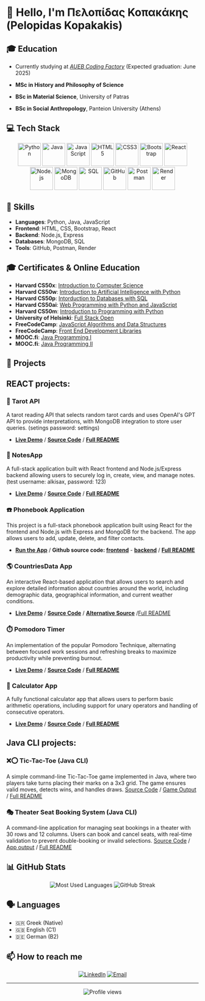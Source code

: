 # 👋 Hello, I'm Πελοπίδας Κοπακάκης (Pelopidas Kopakakis)

## 🎓 Education

- Currently studying at *[AUEB Coding Factory](https://codingfactory.aueb.gr)* (Expected graduation: June 2025)

- **MSc in History and Philosophy of Science**
- **BSc in Material Science**, University of Patras
- **BSc in Social Anthropology**, Panteion University (Athens)

## 💻 Tech Stack

<div align="center">
  <img src="https://media.giphy.com/media/v1.Y2lkPTc5MGI3NjExNzBjODQ0NzM1YTcxY2JkMjIxMzIwMjU4ODM5Y2M1MTg3ZWQyNDI5NyZlcD12MV9pbnRlcm5hbF9naWZzX2dpZklkJmN0PWc/LMt9638dO8dftAjtco/giphy.gif" width="60" height="60" alt="Python"/>
  <img src="https://upload.wikimedia.org/wikipedia/en/3/30/Java_programming_language_logo.svg" width="60" height="60" alt="Java"/>
  <img src="https://media.giphy.com/media/v1.Y2lkPTc5MGI3NjExOGNmMjIwM2Y2OGQzMjFmMjRjODEzMmRmYjc4MmQzYjVhMjJkNmY0ZSZlcD12MV9pbnRlcm5hbF9naWZzX2dpZklkJmN0PWc/ln7z2eWriiQAllfVcn/giphy.gif" width="60" height="60" alt="JavaScript"/>
 <img src="https://media.giphy.com/media/v1.Y2lkPTc5MGI3NjExMzNlZTYwNmQyMzFmNzFhM2QyNDFiMzY3MjlmOTFjOWVhMGI0YTk1MCZlcD12MV9pbnRlcm5hbF9naWZzX2dpZklkJmN0PWc/XAxylRMCdpbEWUAvr8/giphy.gif" width="60" height="60" alt="HTML5"/>
  <img src="https://media.giphy.com/media/v1.Y2lkPTc5MGI3NjExMzNkODgzNzVhMzk3NmNhMTZmZWZjZDU5NTM3YTRhM2M5YTdlMzM3MCZlcD12MV9pbnRlcm5hbF9naWZzX2dpZklkJmN0PWc/fsEaZldNC8A1PJ3mwp/giphy.gif" width="60" height="60" alt="CSS3"/>
  <img src="https://upload.wikimedia.org/wikipedia/commons/b/b2/Bootstrap_logo.svg" width="60" height="60" alt="Bootstrap"/>
  <img src="https://media.giphy.com/media/v1.Y2lkPTc5MGI3NjExOGQzYmQ2NWNiOWRkOGVmZWI5N2I0YzI4YWE2YjA5YmY2ZjVkMmI3MyZlcD12MV9pbnRlcm5hbF9naWZzX2dpZklkJmN0PWc/eNAsjO55tPbgaor7ma/giphy.gif" width="60" height="60" alt="React"/>
  <img src="https://media.giphy.com/media/v1.Y2lkPTc5MGI3NjExZTY3ZDMzYWYxMmFkYWI3YTA4YmY5ZmJmMjM5YTg4ZjYxNWRkNTk0MiZlcD12MV9pbnRlcm5hbF9naWZzX2dpZklkJmN0PWc/kdFc8fubgS31b8DsVu/giphy.gif" width="60" height="60" alt="Node.js"/>
  <img src="https://media.giphy.com/media/v1.Y2lkPTc5MGI3NjExMzRjMjVlNWI5NGRhNjJiMDY1ZDI5NTE2NjFkZjIzOTlmYzM2NmY3ZSZlcD12MV9pbnRlcm5hbF9naWZzX2dpZklkJmN0PWc/tAjb5pyCEBhEb8jWxC/giphy.gif" width="60" height="60" alt="MongoDB"/>
  <img src="https://media.giphy.com/media/v1.Y2lkPTc5MGI3NjExNGM3MzVjMzgzNTg3NjZkZmE1YzM0NjAyYTI4MmM1MGYyZmFlYjRkZSZlcD12MV9pbnRlcm5hbF9naWZzX2dpZklkJmN0PWc/EK5nB6wQKKN86j7GWx/giphy.gif" width="60" height="60" alt="SQL"/>
  <img src="https://media.giphy.com/media/v1.Y2lkPTc5MGI3NjExMzIzMDM2MWQ5OGIzZTMxOTdkMjMzYjA4MGZjMzAzNWE4ZDM2MTBhOCZlcD12MV9pbnRlcm5hbF9naWZzX2dpZklkJmN0PWc/KzJkzjggfGN5Py6nkT/giphy.gif" width="60" height="60" alt="GitHub"/>
  <img src="https://camo.githubusercontent.com/5c2595c2fcc9ef7ffa97d14f868547d945d5cee65045377c7c34611b5a67c139/68747470733a2f2f7777772e766563746f726c6f676f2e7a6f6e652f6c6f676f732f676574706f73746d616e2f676574706f73746d616e2d69636f6e2e737667" width="60" height="60" alt="Postman"/>
  <img src="https://camo.githubusercontent.com/25d25cd0312f9e81b653fbdd33d2b04c49f03dede7fe5c89d4aeabb9a83ec739/68747470733a2f2f63646e2e73616e6974792e696f2f696d616765732f3334656e74386c792f70726f64756374696f6e2f656333376133363630373034653166613262343234366339613031616233346531343531393461642d383234783832342e706e67" width="60" height="60" alt="Render"/>
</div>

## 🌟 Skills

- **Languages**: Python, Java, JavaScript
- **Frontend**: HTML, CSS, Bootstrap, React
- **Backend**: Node.js, Express
- **Databases**: MongoDB, SQL
- **Tools**: GitHub, Postman, Render

## 🎓 Certificates & Online Education

- **Harvard CS50x**: [Introduction to Computer Science](https://certificates.cs50.io/c9c0599f-9c09-493e-9c36-2e2c3788a3c0.pdf?size=letter)
- **Harvard CS50w**: [Introduction to Artificial Intelligence with Python](https://certificates.cs50.io/c9cbd557-df81-4eb2-8cab-7d388fc9db0e.pdf?size=letter)
- **Harvard CS50p**: [Intorduction to Databases with SQL](https://certificates.cs50.io/6f95b680-f7dd-4db6-ab23-799a255a835c.pdf?size=letter)
- **Harvard CS50ai**: [Web Programming with Python and JavaScript](https://certificates.cs50.io/30cbdbe8-6aa0-43e9-9d91-dcdb9d98f64e.pdf?size=letter)
- **Harvard CS50m**: [Introduction to Programming with Python](https://certificates.cs50.io/c3e227a7-65bd-4f56-b841-e436d49c256b.pdf?size=letter)
- **University of Helsinki**: [Full Stack Open](https://studies.cs.helsinki.fi/stats/api/certificate/fullstackopen/en/c21df55738a5d0001cd92281e32fd583)
- **FreeCodeCamp**: [JavaScript Algorithms and Data Structures](https://www.freecodecamp.org/certification/PelopidasKopakakis/javascript-algorithms-and-data-structures-v8)
- **FreeCodeCamp**: [Front End Development Libraries](https://www.freecodecamp.org/certification/PelopidasKopakakis/front-end-development-libraries)
- **MOOC.fi**: [Java Programming I](https://certificates.mooc.fi/validate/urcesi2e5qk)
- **MOOC.fi**: [Java Programming II](https://certificates.mooc.fi/validate/5mk7hj9qri)

## 🚀 Projects
## REACT projects:

### 🔮 Tarot API
A tarot reading API that selects random tarot cards and uses OpenAI's GPT API to provide interpretations, with MongoDB integration to store user queries. (setings password: settings)
- **[Live Demo](https://biasedtarot.onrender.com)** / **[Source Code](https://github.com/alkisax/biasedTarotReactViteNode)** / **[Full README](https://github.com/alkisax/biasedTarotReactViteNode/blob/main/README.md)**

### 📝 NotesApp
A full-stack application built with React frontend and Node.js/Express backend allowing users to securely log in, create, view, and manage notes. (test username: alkisax, password: 123)
- **[Live Demo](https://notesapp-ig29.onrender.com)** / **[Source Code](https://github.com/alkisax/notesApp)** / **[Full README](https://github.com/alkisax/notesApp/blob/main/README.MD)**

### ☎️ Phonebook Application
This project is a full-stack phonebook application built using React for the frontend and Node.js with Express and MongoDB for the backend. The app allows users to add, update, delete, and filter contacts.
- **[Run the App](https://finlandmoocfullstackpart3.onrender.com)** / **Github source code: [frontend](https://github.com/alkisax/FinlandMOOCFullStack/tree/master/part2/phonebook)** - **[backend](https://github.com/alkisax/FinlandMoocFullStackPart3)** / **[Full README](https://github.com/alkisax/FinlandMoocFullStackPart3/blob/main/USERREADME.md)**

### 🌎 CountriesData App
An interactive React-based application that allows users to search and explore detailed information about countries around the world, including demographic data, geographical information, and current weather conditions.
- **[Live Demo](https://alkisax.github.io/coutnriesData/)** / **[Source Code](https://github.com/alkisax/coutnriesData)** / **[Alternative Source](https://github.com/alkisax/FinlandMOOCFullStack/tree/master/part2/countriesdata/src)** /[Full README](https://github.com/alkisax/coutnriesData/blob/gh-pages/README.md)

### ⏱️ Pomodoro Timer
An implementation of the popular Pomodoro Technique, alternating between focused work sessions and refreshing breaks to maximize productivity while preventing burnout.
- **[Live Demo](https://lnkd.in/diHH8Ydn)** / **[Source Code](https://lnkd.in/dnwQUi-j)** / **[Full README](https://lnkd.in/dninheDZ)**

### 🧮 Calculator App
A fully functional calculator app that allows users to perform basic arithmetic operations, including support for unary operators and handling of consecutive operators.
- **[Live Demo](https://lnkd.in/dimiVhy6)** / **[Source Code](https://lnkd.in/demXJx8m)** / **[Full README](https://lnkd.in/dwMByXYd)**

## Java CLI projects:
### ❌⭕ Tic-Tac-Toe (Java CLI)
A simple command-line Tic-Tac-Toe game implemented in Java, where two players take turns placing their marks on a 3x3 grid. The game ensures valid moves, detects wins, and handles draws.
[Source Code](https://github.com/alkisax/kopakakisExercises/blob/main/Exercise104/Exercise104.java) / [Game Output](https://github.com/alkisax/kopakakisExercises/blob/main/Exercise104/copyFromTerminalExercise104.txt) / [Full README](https://github.com/alkisax/kopakakisExercises/blob/main/Exercise104/README.md)
### 🎭 Theater Seat Booking System (Java CLI)
A command-line application for managing seat bookings in a theater with 30 rows and 12 columns. Users can book and cancel seats, with real-time validation to prevent double-booking or invalid selections.
[Source Code](https://github.com/alkisax/kopakakisExercises/blob/main/Exercise105/Exercise105.java) / [App output](https://github.com/alkisax/kopakakisExercises/blob/main/Exercise105/copyFromTerminalExercise105.txt) / [Full README](https://github.com/alkisax/kopakakisExercises/blob/main/Exercise105/README.md)

## 📊 GitHub Stats

<div align="center">
  <img src="https://github-readme-stats.vercel.app/api/top-langs/?username=alkisax&layout=compact&theme=radical" alt="Most Used Languages" />
  <img src="https://github-readme-streak-stats.herokuapp.com/?user=alkisax&theme=radical" alt="GitHub Streak" />
</div>

## 🗣️ Languages

- 🇬🇷 Greek (Native)
- 🇬🇧 English (C1)
- 🇩🇪 German (B2)

## 📫 How to reach me

<div align="center">
  <a href="https://www.linkedin.com/in/pelopidas-kopakakis-692808b2/"><img src="https://img.shields.io/badge/LinkedIn-0077B5?style=for-the-badge&logo=linkedin&logoColor=white" alt="LinkedIn"/></a>
  <a href="mailto:alkisax@gmail.com"><img src="https://img.shields.io/badge/Gmail-D14836?style=for-the-badge&logo=gmail&logoColor=white" alt="Email"/></a>
</div>

---

<div align="center">
  <img src="https://komarev.com/ghpvc/?username=alkisax&style=flat-square&color=blue" alt="Profile views"/>
</div>
